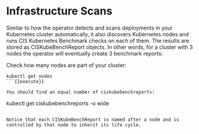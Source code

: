 # Infrastructure Scans 

Similar to how the operator detects and scans deployments in your Kubernetes cluster automatically, it also discovers Kubernetes nodes and runs CIS Kubernetes Benchmark checks on each of them. The results are stored as CISKubeBenchReport objects. In other words, for a cluster with 3 nodes the operator will eventually create 3 benchmark reports: 

Check how many nodes are part of your cluster:

```
kubectl get nodes
```{{execute}}

You should find an equal number of ciskubebenchreports:

```
kubectl get ciskubebenchreports -o wide
```{{execute}}

Notice that each CISKubeBenchReport is named after a node and is controlled by that node to inherit its life cycle. 
